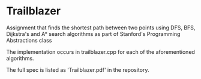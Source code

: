 # Trailblazer
Assignment that finds the shortest path between two points using DFS, BFS, Dijkstra's and A* search algorithms as part of Stanford's Programming Abstractions class

The implementation occurs in trailblazer.cpp for each of the aforementioned algorithms.

The full spec is listed as 'Trailblazer.pdf' in the repository.
